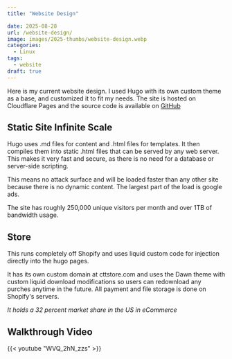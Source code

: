 ```yaml
---
title: "Website Design"

date: 2025-08-28
url: /website-design/
image: images/2025-thumbs/website-design.webp
categories:
  - Linux
tags:
  - website
draft: true
---
```

Here is my current website design. I used Hugo with its own custom theme as a base, and customized it to fit my needs. The site is hosted on Cloudflare Pages and the source code is available on [GitHub](https://github.com/Christitustech/website)
<!--more-->

## Static Site Infinite Scale

Hugo uses .md files for content and .html files for templates. It then compiles them into static .html files that can be served by any web server. This makes it very fast and secure, as there is no need for a database or server-side scripting.

This means no attack surface and will be loaded faster than any other site because there is no dynamic content. The largest part of the load is google ads. 

The site has roughly 250,000 unique visitors per month and over 1TB of bandwidth usage.

## Store

This runs completely off Shopify and uses liquid custom code for injection directly into the hugo pages.

It has its own custom domain at cttstore.com and uses the Dawn theme with custom liquid download modifications so users can redownload any purches anytime in the future. All payment and file storage is done on Shopify's servers. 

_It holds a 32 percent market share in the US in eCommerce_


## Walkthrough Video

{{< youtube "WVQ_2hN_zzs" >}}
